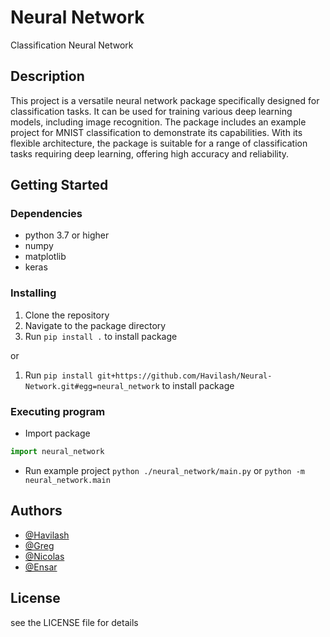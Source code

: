 # Neural Network

Classification Neural Network

## Description

This project is a versatile neural network package specifically designed for classification tasks. It can be used for training various deep learning models, including image recognition. The package includes an example project for MNIST classification to demonstrate its capabilities. With its flexible architecture, the package is suitable for a range of classification tasks requiring deep learning, offering high accuracy and reliability.

## Getting Started

### Dependencies

* python 3.7 or higher
* numpy
* matplotlib
* keras

### Installing

1. Clone the repository
2. Navigate to the package directory
3. Run `pip install .` to install package

or 

1. Run `pip install git+https://github.com/Havilash/Neural-Network.git#egg=neural_network` to install package

### Executing program

* Import package
```python
import neural_network
```
* Run example project `python ./neural_network/main.py` or `python -m neural_network.main`

## Authors
 
* [@Havilash](https://github.com/Havilash)
* [@Greg](https://github.com/rergr)
* [@Nicolas](https://github.com/)
* [@Ensar](https://github.com/Ensar05)

## License

see the LICENSE file for details
